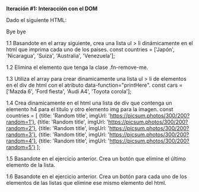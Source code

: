 **Iteración #1: Interacción con el DOM**

Dado el siguiente HTML:

<!DOCTYPE html>
<html lang="en">
<head>
    <meta charset="UTF-8">
    <meta name="viewport" content="width=device-width, initial-scale=1.0">
    <script src="exercise-1.js" defer></script>
    <title>Document</title>
</head>
<body>
    <p class="fn-remove-me">Bye bye</p>
		<div data-function="printHere"></div>
</body>
</html>

1.1 Basandote en el array siguiente, crea una lista ul > li 
dinámicamente en el html que imprima cada uno de los paises.
const countries = ['Japón', 'Nicaragua', 'Suiza', 'Australia', 'Venezuela'];

1.2 Elimina el elemento que tenga la clase .fn-remove-me.

1.3 Utiliza el array para crear dinamicamente una lista ul > li de elementos 
en el div de html con el atributo data-function="printHere".
const cars = ['Mazda 6', 'Ford fiesta', 'Audi A4', 'Toyota corola'];

1.4 Crea dinamicamente en el html una lista de div que contenga un elemento 
h4 para el titulo y otro elemento img para la imagen.
const countries = [
	{title: 'Random title', imgUrl: 'https://picsum.photos/300/200?random=1'}, 
	{title: 'Random title', imgUrl: 'https://picsum.photos/300/200?random=2'},
	{title: 'Random title', imgUrl: 'https://picsum.photos/300/200?random=3'},
	{title: 'Random title', imgUrl: 'https://picsum.photos/300/200?random=4'},
	{title: 'Random title', imgUrl: 'https://picsum.photos/300/200?random=5'}
];

1.5 Basandote en el ejercicio anterior. Crea un botón que elimine el último 
elemento de la lista.

1.6 Basandote en el ejercicio anterior. Crea un botón para cada uno de los 
elementos de las listas que elimine ese mismo elemento del html.
